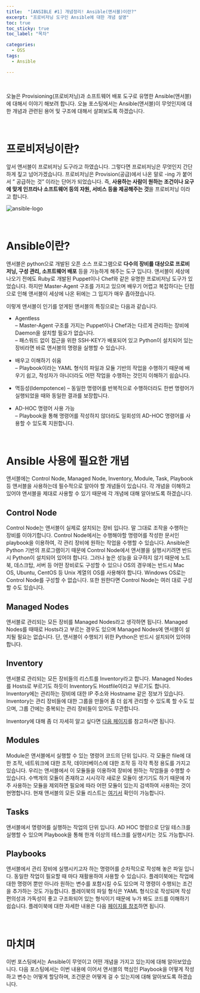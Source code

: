 ```yaml
---
title:  "[ANSIBLE #1] 개념정리! Ansible(앤서블)이란?"
excerpt: "프로비저닝 도구인 Ansible에 대한 개념 설명"
toc: true
toc_sticky: true
toc_label: "목차"

categories:
  - OSS
tags:
  - Ansible

---
```

<p>&nbsp;</p>

오늘은 Provisioning(프로비저닝)과 소프트웨어 배포 도구로 유명한 Ansible(앤서블)에 대해서 이야기 해보려 합니다. 오늘 포스팅에서는 Ansible(앤서블)이 무엇인지에 대한 개념과 관련된 용어 및 구조에 대해서 살펴보도록 하겠습니다.   


<p>&nbsp;</p>

# 프로비저닝이란?

앞서 앤서블이 프로비저닝 도구라고 하였습니다. 그렇다면 프로비저닝은 무엇인지 간단하게 짚고 넘어가겠습니다. 프로비저닝은 Provision(공급)에서 나온 말로 -ing 가 붙어서 ” 공급하는 것” 이라는 단어가 되었습니다. 즉, **사용하는 사람이 원하는 조건이나 요구에 맞게 인프라나 소프트웨어 등의 자원, 서비스 등을 제공해주는 것**을 프로비저닝 이라고 합니다.  



![ansible-logo](https://drive.google.com/uc?export=view&id=1RcCRpM-djzrok3m0e470iAhU7uGL1ocs)

<p>&nbsp;</p>

# Ansible이란?

앤서블은 python으로 개발된 오픈 소스 프로그램으로 **다수의 장비를 대상으로 프로비저닝, 구성 관리, 소프트웨어 배포** 등을 가능하게 해주는 도구 입니다. 앤서블이 세상에 나오기 전에도 Ruby로 개발된 Puppet이나 Chef와 같은 유명한 프로비저닝 도구가 있었습니다. 하지만 Master-Agent 구조를 가지고 있으며 배우기 어렵고 복잡하다는 단점으로 인해 앤서블이 세상에 나온 뒤에는 그 입지가 매우 좁아졌습니다.  

이렇게 앤서블이 인기를 얻게된 앤서블의 특징으로는 다음과 같습니다.  

- Agentless  
  – Master-Agent 구조를 가지는 Puppet이나 Chef과는 다르게 관리하는 장비에 Daemon을 설치할 필요가 없습니다.   
  – 패스워드 없이 접근을 위한 SSH-KEY가 배포되어 있고 Python이 설치되어 있는 장비라면 바로 앤서블의 명령을 실행할 수 있습니다.  

- 배우고 이해하기 쉬움  
  – Playbook이라는 YAML 형식의 파일과 모듈 기반의 작업을 수행하기 때문에 배우기 쉽고, 작성자가 아니더라도 어떤 작업을 수행하는 것인지 이해하기 쉽습니다.  

- 멱등성(Idempotence)
  – 동일한 명령어를 반복적으로 수행하더라도 한번 명령어가 실행되었을 때와 동일한 결과를 보장합니다.

- AD-HOC 명령어 사용 가능  
  – Playbook을 통해 명령어를 작성하지 않더라도 일회성의 AD-HOC 명령어를 사용할 수 있도록 지원합니다.

<p>&nbsp;</p>

# Ansible 사용에 필요한 개념

앤서블에는 Control Node, Managed Node, Inventory, Module, Task, Playbook 등 앤서블을 사용하는데 필수적으로 알아야 할 개념들이 있습니다. 각 개념을 이해하고 있어야 앤서블을 제대로 사용할 수 있기 때문에 각 개념에 대해 알아보도록 하겠습니다.  

## Control Node

Control Node는 앤서블이 실제로 설치되는 장비 입니다. 말 그대로 조작을 수행하는 장비를 이야기합니다. Control Node에서는 수행해야할 명령어를 작성한 문서인 playbook을 이용하여, 각 관리 장비에 원하는 작업을 수행할 수 있습니다.    Ansible은 Python 기반의 프로그램이기 때문에 Control Node에서 앤서블을 실행시키려면 반드시 Python이 설치되어 있어야 합니다. 그러나 높은 성능을 요구하지 않기 때문에 노트북, 데스크탑, 서버 등 어떤 장비로도 구성할 수 있으나 OS의 경우에는 반드시 Mac OS, Ubuntu, CentOS 등 Unix 계열의 OS를 사용해야 합니다. Windows OS로는 Control Node를 구성할 수 없습니다. 또한 원한다면 Control Node는 여러 대로 구성할 수도 있습니다.  



## Managed Nodes

앤서블로 관리되는 모든 장비를 Managed Nodes라고 생각하면 됩니다. Managed Nodes를 때때로 Hosts라고 부르는 경우도 있으며 Managed Nodes에 앤서블이 설치될 필요는 없습니다. 단, 앤서블이 수행되기 위한 Python은 반드시 설치되어 있어야 합니다.  



## Inventory

앤서블로 관리되는 모든 장비들의 리스트를 Inventory라고 합니다. Managed Nodes를 Hosts로 부르기도 하듯이 Inventory도 Hostfile이라고 부르기도 합니다. Inventory에는 관리하는 장비에 대한 IP 주소와 Hostname 같은 정보가 있습니다. Inventory는 관리 장비들에 대한 그룹을 만들어 좀 더 쉽게 관리할 수 있도록 할 수도 있으며, 그룹 간에는 중복되는 관리 장비들이 있어도 무관합니다.  



Inventory에 대해 좀 더 자세히 알고 싶다면 [다음 페이지](https://docs.ansible.com/ansible/latest/user_guide/intro_inventory.html#intro-inventory)를 참고하시면 됩니다.  



## Modules

Module은 앤서블에서 실행할 수 있는 명령어 코드의 단위 입니다. 각 모듈은 file에 대한 조작, 네트워크에 대한 조작, 데이터베이스에 대한 조작 등 각각 특정 용도를 가지고 있습니다. 우리는 앤서블에서 이 모듈들을 이용하여 장비에 원하는 작업들을 수행할 수 있습니다. 수백개의 모듈이 존재하고 시시각각 새로운 모듈이 생기기도 하기 때문에 자주 사용하는 모듈을 제외하면 필요에 따라 어떤 모듈이 있는지 검색하여 사용하는 것이 현명합니다. 현재 앤서블의 모든 모듈 리스트는 [여기서](https://docs.ansible.com/ansible/latest/collections/index_module.html) 확인이 가능합니다.  



## Tasks

앤서블에서 명령어를 실행하는 작업의 단위 입니다. AD HOC 명령으로 단일 테스크를 실행할 수 있으며 Playbook을 통해 한개 이상의 테스크를 실행시키는 것도 가능합니다.  



## Playbooks

앤서블에서 관리 장비에 실행시키고자 하는 명령어를 순차적으로 작성해 놓은 파일 입니다. 동일한 작업이 필요할 때 마다 재활용하여 사용할 수 있습니다. 플레이북에는 작업에 대한 명령어 뿐만 아니라 원하는 변수를 포함시킬 수도 있으며 각 명령이 수행되는 조건을 추가하는 것도 가능합니다. 플레이북의 파일 형식은 YAML 형식으로 작성되며 작성 편의성과 가독성이 좋고 구조화되어 있는 형식이기 때문에 누가 봐도 코드를 이해하기 쉽습니다. 플레이북에 대한 자세한 내용은 다음 [페이지를 참조](https://docs.ansible.com/ansible/latest/user_guide/playbooks_intro.html#about-playbooks)하면 됩니다.  

<p>&nbsp;</p>

# 마치며

이번 포스팅에서는 Ansible이 무엇이고 어떤 개념을 가지고 있는지에 대해 알아보았습니다. 다음 포스팅에서는 이번 내용에 이어서 앤서블의 핵심인 Playbook을 어떻게 작성하고 변수는 어떻게 할당하며, 조건문은 어떻게 걸 수 있는지에 대해 알아보도록 하겠습니다. 